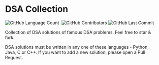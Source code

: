 # DSA Collection
<img alt="GitHub Language Count" src="https://img.shields.io/github/languages/count/nisarga-developer/DSA-Collection" />
<img alt="" src="https://img.shields.io/github/repo-size/nisarga-developer/DSA-Collection" />
<img alt="GitHub Contributors" src="https://img.shields.io/github/contributors/nisarga-developer/DSA-Collection" />
<img alt="GitHub Last Commit" src="https://img.shields.io/github/last-commit/nisarga-developer/DSA-Collection" />

Collection of DSA solutions of famous DSA problems. Feel free to star & fork.


DSA solutions must be written in any one of these languages - Python, Java, C or C++.
If you want to add a new solution, please open a Pull Request.
